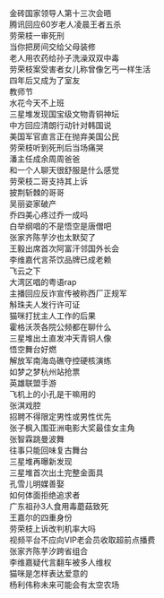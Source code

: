 金砖国家领导人第十三次会晤  
腾讯回应60岁老人凌晨王者五杀  
劳荣枝一审死刑  
当你把房间交给父母装修  
老人用农药给孙子洗澡双双中毒  
劳荣枝案受害者女儿称曾像乞丐一样生活  
四年后又成为了室友  
教师节  
水花今天不上班  
三星堆发现国宝级文物青铜神坛  
中方回应清朗行动针对韩国说  
美国军官直言正在抛弃美国公民  
劳荣枝听到死刑后当场痛哭  
潘主任成余周周爸爸  
和一个人聊天很舒服是什么感觉  
劳荣枝二哥支持其上诉  
披荆斩棘的哥哥  
吴丽姿家破产  
乔四美心疼过乔一成吗  
白举纲唱的不是悟空是唐僧吧  
张家齐陈芋汐也太默契了  
王毅出席首次阿富汗邻国外长会  
李维嘉代言茶饮品牌已成老赖  
飞云之下  
大湾区唱的粤语rap  
主播回应反诈宣传被称西厂正规军  
斛珠夫人发行许可证  
猫咪打扰主人工作的后果  
霍格沃茨各院公频都在聊什么  
三星堆出土直发冲天青铜人像  
悟空舞台好燃  
解放军南海岛礁夺控硬核演练  
如梦之梦杭州站抢票  
英雄联盟手游  
飞机上的小孔是干嘛用的  
张淇戏腔  
招聘不得限定男性或男性优先  
张子枫入围亚洲电影大奖最佳女主角  
张智霖跳曼波舞  
往事只能回味复古舞台  
三星堆再曝新发现  
三星堆首次出土完整金面具  
孔雪儿明媒善娶  
如何体面拒绝追求者  
广东祖孙3人食用毒蘑菇致死  
王嘉尔的四重身份  
劳荣枝上诉改判机率大吗  
视频平台不应向VIP老会员收取超前点播费  
张家齐陈芋汐跨省组合  
李维嘉疑代言翻车被多人维权  
猫咪是怎样表达爱意的  
杨利伟称未来可能会有太空农场  
